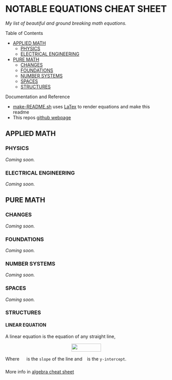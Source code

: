 # NOTABLE EQUATIONS CHEAT SHEET

_My list of beautiful and ground breaking math equations._

Table of Contents

* [APPLIED MATH](https://github.com/JeffDeCola/my-cheat-sheets/tree/master/other/stem/math/notable-equations/notable-equations-cheat-sheet#applied-math)
  * [PHYSICS](https://github.com/JeffDeCola/my-cheat-sheets/tree/master/other/stem/math/notable-equations/notable-equations-cheat-sheet#physics)
  * [ELECTRICAL ENGINEERING](https://github.com/JeffDeCola/my-cheat-sheets/tree/master/other/stem/math/notable-equations/notable-equations-cheat-sheet#electrical-engineering)
* [PURE MATH](https://github.com/JeffDeCola/my-cheat-sheets/tree/master/other/stem/math/notable-equations/notable-equations-cheat-sheet#pure-math)
  * [CHANGES](https://github.com/JeffDeCola/my-cheat-sheets/tree/master/other/stem/math/notable-equations/notable-equations-cheat-sheet#changes)
  * [FOUNDATIONS](https://github.com/JeffDeCola/my-cheat-sheets/tree/master/other/stem/math/notable-equations/notable-equations-cheat-sheet#foundations)
  * [NUMBER SYSTEMS](https://github.com/JeffDeCola/my-cheat-sheets/tree/master/other/stem/math/notable-equations/notable-equations-cheat-sheet#number-systems)
  * [SPACES](https://github.com/JeffDeCola/my-cheat-sheets/tree/master/other/stem/math/notable-equations/notable-equations-cheat-sheet#spaces)
  * [STRUCTURES](https://github.com/JeffDeCola/my-cheat-sheets/tree/master/other/stem/math/notable-equations/notable-equations-cheat-sheet#structures)

Documentation and Reference

* [make-README.sh](https://github.com/JeffDeCola/my-cheat-sheets/blob/master/other/stem/math/notable-equations/notable-equations-cheat-sheet/make-README.sh)
  uses
  [LaTex](https://github.com/JeffDeCola/my-cheat-sheets/tree/master/software/development/languages/latex-cheat-sheet)
  to render equations and make this readme
* This repos
  [github webpage](https://jeffdecola.github.io/my-cheat-sheets/)

## APPLIED MATH

### PHYSICS

_Coming soon._

### ELECTRICAL ENGINEERING

_Coming soon._

## PURE MATH

### CHANGES

_Coming soon._

### FOUNDATIONS

_Coming soon._

### NUMBER SYSTEMS

_Coming soon._

### SPACES

_Coming soon._

### STRUCTURES

#### LINEAR EQUATION

A linear equation is the equation of any straight line,

<p align="center"><img src="svgs/12b1df18b5de3134c76e50641e441973.svg?invert_in_darkmode" align="middle" width="92.7189153pt" height="25.789928999999997pt" /></p>

Where <img src="svgs/0e51a2dede42189d77627c4d742822c3.svg?invert_in_darkmode" align="middle" width="14.433101099999991pt" height="14.15524440000002pt" /> is the `slope` of the line and <img src="svgs/4bdc8d9bcfb35e1c9bfb51fc69687dfc.svg?invert_in_darkmode" align="middle" width="7.054796099999991pt" height="22.831056599999986pt" /> is the `y-intercept`.

More info in
[algebra cheat sheet](https://github.com/JeffDeCola/my-cheat-sheets/tree/master/other/stem/math/pure/structures/algebra-cheat-sheet#linear-functions-m-is-slope)
